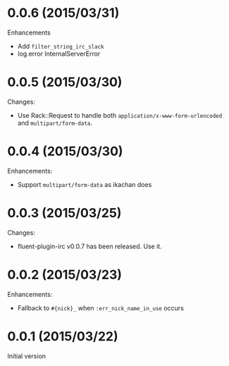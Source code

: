 # 0.0.6 (2015/03/31)

Enhancements

* Add `filter_string_irc_slack`
* log.error InternalServerError

# 0.0.5 (2015/03/30)

Changes:

* Use Rack::Request to handle both `application/x-www-form-urlencoded` and `multipart/form-data`.

# 0.0.4 (2015/03/30)

Enhancements:

* Support `multipart/form-data` as ikachan does

# 0.0.3 (2015/03/25)

Changes:

* fluent-plugin-irc v0.0.7 has been released. Use it.

# 0.0.2 (2015/03/23)

Enhancements:

* Fallback to `#{nick}_` when `:err_nick_name_in_use` occurs

# 0.0.1 (2015/03/22)

Initial version

